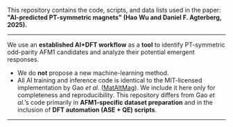 This repository contains the code, scripts, and data lists used in the paper:  
**"AI-predicted PT-symmetric magnets" (Hao Wu and Daniel F. Agterberg, 2025).**

---

We use an **established AI+DFT workflow** as a **tool** to identify PT-symmetric odd-parity AFM1 candidates and analyze their potential emergent responses.  

- We do **not** propose a new machine-learning method.
- All AI training and inference code is identical to the MIT-licensed implementation by Gao *et al.* ([MatAltMag](https://github.com/zfgao66/MatAltMag)). We include it here only for completeness and reproducibility. This repository differs from Gao *et al.*’s code primarily in **AFM1-specific dataset preparation** and in the inclusion of **DFT automation (ASE + QE) scripts**.

---






